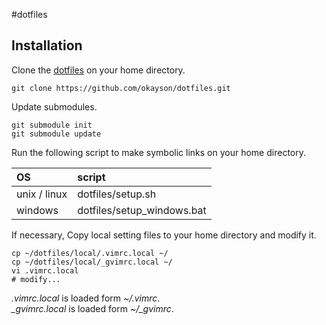 #dotfiles

## Installation
 
Clone the [dotfiles](https://github.com/okayson/dotfiles "dotfiles") on your home directory.

    git clone https://github.com/okayson/dotfiles.git

Update submodules.

    git submodule init
    git submodule update

Run the following script to make symbolic links on your home directory.

| OS           | script                     |
|:-------------|:---------------------------|
| unix / linux | dotfiles/setup.sh          |
| windows      | dotfiles/setup_windows.bat |

If necessary, Copy local setting files to your home directory and modify it.

    cp ~/dotfiles/local/.vimrc.local ~/
    cp ~/dotfiles/local/_gvimrc.local ~/
	vi .vimrc.local
	# modify...

*.vimrc.local* is loaded form *~/.vimrc*.  
*_gvimrc.local* is loaded form *~/_gvimrc*.

